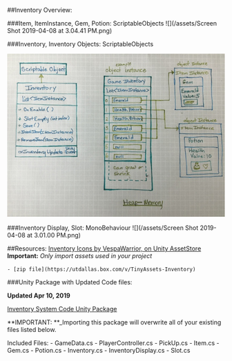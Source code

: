 ##Inventory Overview:


###Item, ItemInstance, Gem, Potion: ScriptableObjects
![](/assets/Screen Shot 2019-04-08 at 3.04.41 PM.png)

###Inventory, Inventory Objects: ScriptableObjects

![Inventory Scriptable Objects](/assets/IMG_3136.JPG)

###Inventory Display, Slot: MonoBehaviour
![](/assets/Screen Shot 2019-04-08 at 3.01.00 PM.png)


##Resources:
[Inventory Icons by VespaWarrior, on Unity AssetStore](http://www.vespawarrior.com/portfolio/)
**Important:** _Only import assets used in your project_

    - [zip file](https://utdallas.box.com/v/TinyAssets-Inventory)
    

###Unity Package with Updated Code files:

**Updated Apr 10, 2019**

[Inventory System Code Unity Package](https://utdallas.box.com/v/InventorySystem-Code)

**IMPORTANT: **_Importing this package will overwrite all of your existing files listed below.



Included Files: 
    - GameData.cs
    - PlayerController.cs
    - PickUp.cs
    - Item.cs
    - Gem.cs
    - Potion.cs
    - Inventory.cs
    - InventoryDisplay.cs
    - Slot.cs